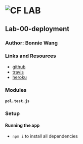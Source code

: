 # ![CF](http://i.imgur.com/7v5ASc8.png) LAB

## Lab-00-deployment

### Author: Bonnie Wang

### Links and Resources

- [github](https://github.com/401-advanced-javascript-bw/lab-00-deployment/pull/2)
- [travis](https://www.travis-ci.com/401-advanced-javascript-bw/lab-00-deployment)
- [heroku](https://lab-00-deployment-bw.herokuapp.com/) 

### Modules

#### `pol.test.js`

### Setup

#### Running the app

- `npm i` to install all dependencies
